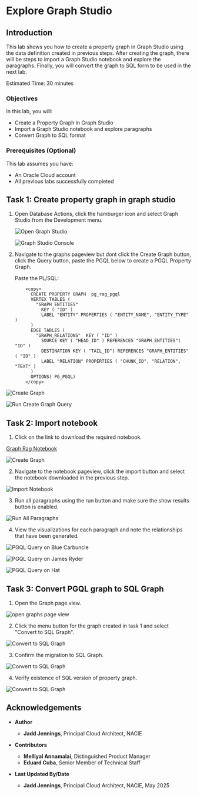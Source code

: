 # Explore Graph Studio

## Introduction

This lab shows you how to create a property graph in Graph Studio using the data definition created in previous steps. After creating the graph, there will be steps to import a Graph Studio notebook and explore the paragraphs. Finally, you will convert the graph to SQL form to be used in the next lab.

Estimated Time: 30 minutes

 
### Objectives

 

In this lab, you will:
* Create a Property Graph in Graph Studio
* Import a Graph Studio notebook and explore paragraphs
* Convert Graph to SQL format

### Prerequisites (Optional)


This lab assumes you have:
* An Oracle Cloud account
* All previous labs successfully completed


## Task 1: Create property graph in graph studio 


1. Open Database Actions, click the hamburger icon and select Graph Studio from the Development menu.

   ![Open Graph Studio](images/open_graph_studio.png "Open Graph Studio")

   ![Graph Studio Console](images/graph_studio_console.png "Graph Studio Console")

 2. Navigate to the graphs pageview but dont click the Create Graph button, click the Query button, paste the PGQL below to create a PGQL Property Graph.

       Paste the PL/SQL:

      ```text
          <copy>
            CREATE PROPERTY GRAPH  pg_rag_pgql
            VERTEX TABLES (
              "GRAPH_ENTITIES"
                KEY ( "ID" )
                LABEL "ENTITY" PROPERTIES ( "ENTITY_NAME", "ENTITY_TYPE" )
            )
            EDGE TABLES (
              "GRAPH_RELATIONS"  KEY ( "ID" )
                SOURCE KEY ( "HEAD_ID" ) REFERENCES "GRAPH_ENTITIES"( "ID" )
                DESTINATION KEY ( "TAIL_ID") REFERENCES "GRAPH_ENTITIES" ( "ID" )
                LABEL "RELATION" PROPERTIES ( "CHUNK_ID", "RELATION", "TEXT" )
            )
            OPTIONS( PG_PGQL)
          </copy>
      ```
   ![Create Graph](images/create_graph.png "Create Graph")

   ![Run Create Graph Query](images/run_create_graph_query.png "Run Create Graph Query")


## Task 2: Import notebook

 1. Click on the link to download the required notebook.

   [Graph Rag Notebook](https://objectstorage.us-chicago-1.oraclecloud.com/n/idb6enfdcxbl/b/Livelabs/o/property-graph-live-lab%2Fgraph_rag_live_lab.dsnb)

   ![Create Graph](images/create_graph.png "Create Graph")

 2. Navigate to the notebook pageview, click the import button and select the notebook downloaded in the previous step.

   ![Import Notebook](images/import_notebook.png "Import Notebook")


 3. Run all paragraphs using the run button and make sure the show results button is enabled.

   ![Run All Paragraphs](images/run_all_paragraphs.png "Run All Paragraphs")

 4. View the visualizations for each paragraph and note the relationships that have been generated.

   ![PGQL Query on Blue Carbuncle](images/graph_visual_blue_carbuncle.png "PGQL Query on Blue Carbuncle")

   ![PGQL Query on James Ryder](images/graph_visual_james_ryder.png "PGQL Query on James Ryder")

   ![PGQL Query on Hat](images/graph_visual_hat.png "PGQL Query on Hat")


## Task 3: Convert PGQL graph to SQL Graph

 1. Open the Graph page view.

![open graphs page view](images/open_graphs_page.png "open graphs page view")

 2. Click the menu button for the graph created in task 1 and select "Convert to SQL Graph".

![Convert to SQL Graph](images/convert_to_sql_graph.png "Convert to SQL Graph")

 3. Confirm the migration to SQL Graph.

![Convert to SQL Graph](images/confirm_sql_migration.png "Convert to SQL Graph")

 4. Verify existence of SQL version of property graph.

![Convert to SQL Graph](images/finish_sql_graph_migration.png "Convert to SQL Graph")

 
## Acknowledgements
* **Author**
    * **Jadd Jennings**, Principal Cloud Architect, NACIE

* **Contributors**
    * **Melliyal Annamalai**,  Distinguished Product Manager
    * **Eduard Cuba**,  Senior Member of Technical Staff


* **Last Updated By/Date**
    * **Jadd Jennings**, Principal Cloud Architect, NACIE, May 2025

